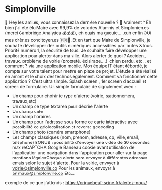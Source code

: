 # Simplonville

👋 Hey les ami.es, vous connaissez la dernière nouvelle ? 🤔 Vraiment ? Eh bien j'ai été élu Maire avec 99,9% de voix des Alumnis et Simplonien.es (merci Cambridge Analytica 💰💰💰), eh ouais ma gueule.....euh enfin OUI 
mes chèr.es concitoyen.es 🇫🇷🥖. Et en tant que Maire de Simplonville, je souhaite développer des outils numériques accessibles par toutes & tous. 
Priorité numéro 1, la sécurité de tous. 
Je souhaite faire développer une application pour alerter dans ma ville. Alors alerter de quoi ? Accident, travaux, problème de voirie (propreté, éclairage,...), chien perdu, etc... et comment ? via une application mobile. 
Mon équipe IT étant débordé, je compte sur votre talent pour mettre en place ce projet. L'étude a été réalisé en amont et le choix des technos également.​ 
Comment va fonctionner cette application ? C'est ultra simple. 
Splash screen , 1er screen d'accueil et screen de formulaire.
Un simple formulaire de signalement avec : 
- Un champ pour choisir le type d'alerte (voirie, stationnement, travaux,etc)
- Un champ de type textarea pour décrire l'alerte
- Un champ date
- Un champ horaires
- Un champ pour l'adresse sous forme de carte intéractive avec possibilité de géolocalisation et reverse geocoding
- Un champ photo (caméra smartphone)
- Les champs classiques (nom, prenom, adresse, cp, ville, email, téléphone) BONUS : possibilité 
d'envoyer une vidéo de 30 secondes max reCAPTCHA Google Bandeau cookie avant utilisation de l'application une navigation dans l'application pour aller sur la page mentions légales​ Chaque alerte sera envoyer à différentes 
adresses emais selon le sujet d'alerte. 
Pour la voirie, envoyer à voirie@simplonville.co Pour les animaux, envoyer à animaux@simplonville.co Etc....

exemple de ce que j'attends : https://criquebeuf-seine.fr/alertez-nous/
